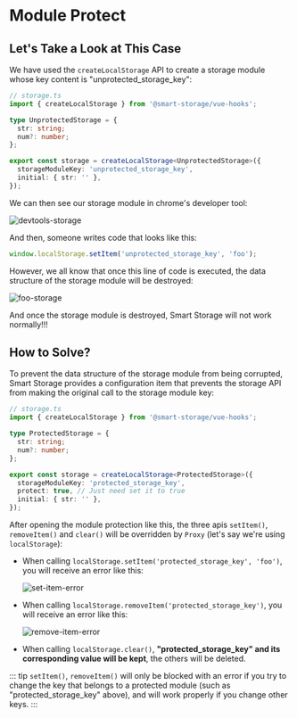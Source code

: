 # Module Protect

## Let's Take a Look at This Case

We have used the `createLocalStorage` API to create a storage module whose key content is "unprotected_storage_key":

<CodeScroll>

```ts
// storage.ts
import { createLocalStorage } from '@smart-storage/vue-hooks';

type UnprotectedStorage = {
  str: string;
  num?: number;
};

export const storage = createLocalStorage<UnprotectedStorage>({
  storageModuleKey: 'unprotected_storage_key',
  initial: { str: '' },
});
```

</CodeScroll>

We can then see our storage module in chrome's developer tool:

![devtools-storage](~@imgs/guide/advanced/module-protect/origin-storage.jpg)

And then, someone writes code that looks like this:

<CodeScroll>

```ts
window.localStorage.setItem('unprotected_storage_key', 'foo');
```

</CodeScroll>

However, we all know that once this line of code is executed, the data structure of the storage module will be destroyed:

![foo-storage](~@imgs/guide/advanced/module-protect/foo-storage.jpg)

And once the storage module is destroyed, Smart Storage will not work normally!!!

## How to Solve?

To prevent the data structure of the storage module from being corrupted, Smart Storage provides a configuration item that prevents the storage API from making the original call to the storage module key:

<CodeScroll>

```ts
// storage.ts
import { createLocalStorage } from '@smart-storage/vue-hooks';

type ProtectedStorage = {
  str: string;
  num?: number;
};

export const storage = createLocalStorage<ProtectedStorage>({
  storageModuleKey: 'protected_storage_key',
  protect: true, // Just need set it to true
  initial: { str: '' },
});
```

</CodeScroll>

After opening the module protection like this, the three apis `setItem()`, `removeItem()` and `clear()` will be overridden by `Proxy` (let's say we're using `localStorage`):

- When calling `localStorage.setItem('protected_storage_key', 'foo')`, you will receive an error like this:

  ![set-item-error](~@imgs/guide/advanced/module-protect/set-item-error.png)

- When calling `localStorage.removeItem('protected_storage_key')`, you will receive an error like this:

  ![remove-item-error](~@imgs/guide/advanced/module-protect/remove-item-error.png)

- When calling `localStorage.clear()`, **"protected_storage_key" and its corresponding value will be kept**, the others will be deleted.

::: tip
`setItem()`, `removeItem()` will only be blocked with an error if you try to change the key that belongs to a protected module (such as "protected_storage_key" above), and will work properly if you change other keys.
:::
